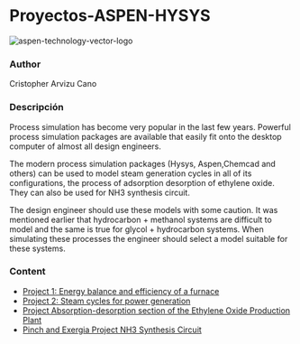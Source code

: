 # Proyectos-ASPEN-HYSYS

![aspen-technology-vector-logo](https://user-images.githubusercontent.com/71915068/107079985-41c3ec80-67b6-11eb-828e-f279b937e8f7.png)

### Author 
Cristopher Arvizu Cano

### Descripción

Process simulation has become very popular in the last few years. Powerful process simulation packages are available that easily fit onto the desktop computer of almost all design engineers.

The modern process simulation packages (Hysys, Aspen,Chemcad and others) can be used to model steam generation cycles in all of its configurations, the process of adsorption desorption of ethylene oxide. They can also be used for NH3 synthesis circuit.

The design engineer should use these models with some caution. It was mentioned earlier that hydrocarbon + methanol systems are difficult to model and the same is true for glycol + hydrocarbon systems. When simulating these processes the engineer should select a model suitable for these systems.


### Content

- [Project 1: Energy balance and efficiency of a furnace](https://github.com/CristopherCano/Proyectos-ASPEN-HYSYS/tree/main/Proyecto%20P1%20Balance%20de%20Energ%C3%ADa%20y%20eficiencia%20de%20un%20horno)
- [Project 2: Steam cycles for power generation](https://github.com/CristopherCano/Proyectos-ASPEN-HYSYS/tree/main/Proyecto%20P2%20%20Ciclos%20de%20vapor%20para%20generaci%C3%B3n%20de%20potencia)
- [Project Absorption-desorption section of the Ethylene Oxide Production Plant](https://github.com/CristopherCano/Proyectos-ASPEN-HYSYS/blob/main/Proyecto%20Secci%C3%B3n%20de%20absorci%C3%B3n-desorci%C3%B3n%20de%20la%20Planta%20de%20producci%C3%B3n%20de%20%C3%B3xido%20de%20etileno/Proyecto%201%20Secci%C3%B3n%20de%20absorci%C3%B3n-desorci%C3%B3n%20de%20la%20Planta%20de%20producci%C3%B3n%20de%20%C3%B3xido%20de%20etileno.pdf)
- [Pinch and Exergia Project NH3 Synthesis Circuit](https://github.com/CristopherCano/Proyectos-ASPEN-HYSYS/blob/main/Proyecto%20Pinch%20y%20Exergia%20Circuito%20de%20sntesis%20NH3/Proyecto%202-Pinch%20y%20Exergia%20Circuito%20de%20sntesis%20NH3-2020-1.pdf)

